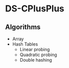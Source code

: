 ﻿# DS-CPlusPlus
 
## Algorithms
* Array
* Hash Tables
  * Linear probing
  * Quadratic probing
  * Double hashing
 
